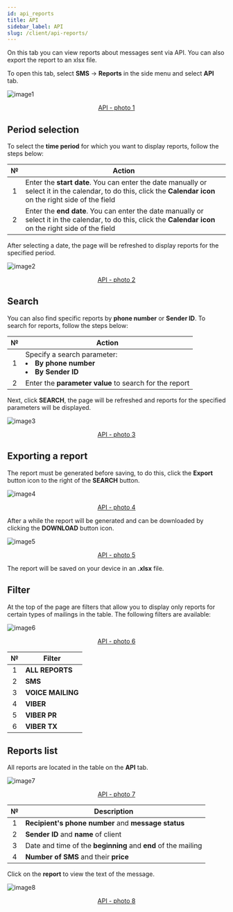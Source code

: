 ```yaml
---
id: api_reports
title: API
sidebar_label: API
slug: /client/api-reports/
---
```


On this tab you can view reports about messages sent via API. You can also export the report to an xlsx file.

To open this tab, select **SMS** → **Reports** in the side menu and select **API** tab.

![image1](/img/en/client_reports_api/image1.png "API") <center><u>API - photo 1</u></center>

## Period selection

To select the **time period** for which you want to display reports, follow the steps below:

|  №  | Action |
| :-: | ------ |
| 1 | Enter the **start date**. You can enter the date manually or select it in the calendar, to do this, click the **Calendar icon** on the right side of the field |
| 2 | Enter the **end date**. You can enter the date manually or select it in the calendar, to do this, click the **Calendar icon** on the right side of the field |

After selecting a date, the page will be refreshed to display reports for the specified period.

![image2](/img/en/client_reports_api/image2.png "API") <center><u>API - photo 2</u></center>

## Search

You can also find specific reports by **phone number** or **Sender ID**. To search for reports, follow the steps below:

|  №  | Action |
| :-: | ------ |
| 1 | Specify a search parameter: <li>**By phone number**</li> <li>**By Sender ID**</li> |
| 2 | Enter the **parameter value** to search for the report |

Next, click **SEARCH**, the page will be refreshed and reports for the specified parameters will be displayed.

![image3](/img/en/client_reports_api/image3.png "API") <center><u>API - photo 3</u></center>

## Exporting a report

The report must be generated before saving, to do this, click the **Export** button icon to the right of the **SEARCH** button.

![image4](/img/en/client_reports_api/image4.png "API") <center><u>API - photo 4</u></center>

After a while the report will be generated and can be downloaded by clicking the **DOWNLOAD** button icon.

![image5](/img/en/client_reports_api/image5.png "API") <center><u>API - photo 5</u></center>

The report will be saved on your device in an **.xlsx** file.

## Filter

At the top of the page are filters that allow you to display only reports for certain types of mailings in the table. The following filters are available:

![image6](/img/en/client_reports_api/image6.png "API") <center><u>API - photo 6</u></center>

|  №  | Filter |
| :-: | ------ |
| 1 | **ALL REPORTS** |
| 2 | **SMS** |
| 3 | **VOICE MAILING** |
| 4 | **VIBER** |
| 5 | **VIBER PR** |
| 6 | **VIBER TX** |

## Reports list

All reports are located in the table on the **API** tab.

![image7](/img/en/client_reports_api/image7.png "API") <center><u>API - photo 7</u></center>

|  №  | Description |
| :-: | ----------- |
| 1 | **Recipient's phone number** and **message status** |
| 2 | **Sender ID** and **name** of client |
| 3 | Date and time of the **beginning** and **end** of the mailing |
| 4 | **Number of SMS** and their **price** |

Click on the **report** to view the text of the message.

![image8](/img/en/client_reports_api/image8.png "API") <center><u>API - photo 8</u></center>
